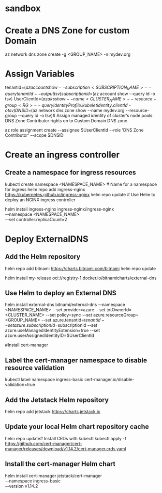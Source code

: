 # sandbox

# Create a DNS Zone for custom Domain
az network dns zone create -g <GROUP_NAME> -n mydev.org


# Assign Variables
tenantid=$(az account show --subscription <SUBSCRIPTION_NAME> --query tenantId --output tsv)
subscriptionid=$(az account show --query id -o tsv)
UserClientId=$(az aks show --name <CLUSTER_NAME> --resource-group <RG> --query identityProfile.kubeletidentity.clientId -o tsv)
DNSID=$(az network dns zone show --name mydev.org --resource-group <RG> --query id -o tsv)# Assign managed identity of cluster’s node pools DNS Zone Contributor rights on to Custom Domain DNS zone.

az role assignment create --assignee $UserClientId --role 'DNS Zone Contributor' --scope $DNSID

# Create an ingress controller
## Create a namespace for ingress resources
kubectl create namespace <NAMESPACE_NAME>  # Name for a namespace for ingress
helm repo add ingress-nginx https://kubernetes.github.io/ingress-nginx
helm repo update # Use Helm to deploy an NGINX ingress controller

helm install ingress-nginx ingress-nginx/ingress-nginx \
    --namespace <NAMESPACE_NAME> \
    --set controller.replicaCount=2

# Deploy ExternalDNS
## Add the Helm repository
helm repo add bitnami https://charts.bitnami.com/bitnami
helm repo update

helm install my-release oci://registry-1.docker.io/bitnamicharts/external-dns

## Use Helm to deploy an External DNS
helm install external-dns bitnami/external-dns --namespace <NAMESPACE_NAME> --set provider=azure --set txtOwnerId=<CLUSTER_NAME> --set policy=sync --set azure.resourceGroup=<GROUP_NAME> --set azure.tenantId=$tenantid --set azure.subscriptionId=$subscriptionid --set azure.useManagedIdentityExtension=true --set azure.userAssignedIdentityID=$UserClientId


#Install cert-manager
## Label the cert-manager namespace to disable resource validation
kubectl label namespace ingress-basic cert-manager.io/disable-validation=true
## Add the Jetstack Helm repository
helm repo add jetstack https://charts.jetstack.io
## Update your local Helm chart repository cache
helm repo update# Install CRDs with kubectl
kubectl apply -f https://github.com/cert-manager/cert-manager/releases/download/v1.14.2/cert-manager.crds.yaml

## Install the cert-manager Helm chart
helm install cert-manager jetstack/cert-manager \
  --namespace ingress-basic \
  --version v1.14.2
